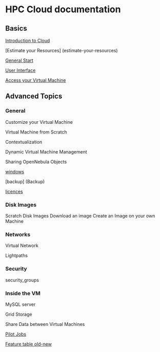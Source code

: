 # HPC Cloud documentation

## Basics
[Introduction to Cloud](introduction-to-cloud)

[Estimate your Resources] (estimate-your-resources)

[General Start](general-start)

[User Interface](user-interface)

[Access your Virtual Machine](access-your-VM)


## Advanced Topics


### General


Customize your Virtual Machine

Virtual Machine from Scratch

Contextualization

Dynamic Virtual Machine Management

Sharing OpenNebula Objects

[windows](Windows)

[backup] (Backup)

[licences](Licences)


### Disk Images
Scratch Disk Images
Download an image
Create an Image on your own Machine


### Networks
Virtual Network

Lightpaths 

### Security
security_groups


### Inside the VM
MySQL server

Grid Storage

Share Data between Virtual Machines

[Pilot Jobs](pilot)







[Feature table old-new](Features-old-new)